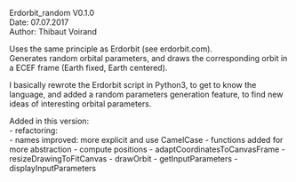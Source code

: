 Erdorbit_random V0.1.0 <br>
Date: 07.07.2017 <br>
Author: Thibaut Voirand <br>

Uses the same principle as Erdorbit (see erdorbit.com). <br>
Generates random orbital parameters, and draws the corresponding orbit in a ECEF frame (Earth fixed, Earth centered). <br>

I basically rewrote the Erdorbit script in Python3, to get to know the language, and added a random parameters generation feature, to find new ideas of interesting orbital parameters. <br>

Added in this version:<br>
    - refactoring:<br>
        - names improved: more explicit and use CamelCase
        - functions added for more abstraction
            - compute positions
            - adaptCoordinatesToCanvasFrame
            - resizeDrawingToFitCanvas
            - drawOrbit
            - getInputParameters
            - displayInputParameters
